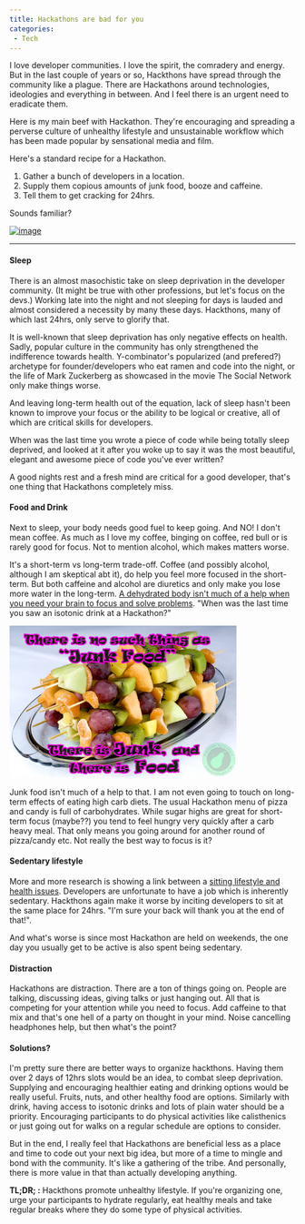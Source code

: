 ```yaml
---
title: Hackathons are bad for you
categories:
 - Tech
---
```


I love developer communities. I love the spirit, the comradery and energy. But in the last couple of years or so, Hackthons have spread through the community like a plague. There are Hackathons around technologies, ideologies and everything in between. And I feel there is an urgent need to eradicate them.

Here is my main beef with Hackathon. They're encouraging and spreading a perverse culture of unhealthy lifestyle and unsustainable workflow which has been made popular by sensational media and film.

Here's a standard recipe for a Hackathon.

1. Gather a bunch of developers in a location.
2. Supply them copious amounts of junk food, booze and caffeine.
3. Tell them to get cracking for 24hrs.

Sounds familiar?

[![image](http://imgs.xkcd.com/comics/ballmer_peak.png)][0]

---

#### Sleep

There is an almost masochistic take on sleep deprivation in the developer community. (It might be true with other professions, but let's focus on the devs.) Working late into the night and not sleeping for days is lauded and almost considered a necessity by many these days. Hackthons, many of which last 24hrs, only serve to glorify that.

It is well-known that sleep deprivation has only negative effects on health. Sadly, popular culture in the community has only strengthened the indifference towards health. Y-combinator's popularized (and prefered?) archetype for founder/developers who eat ramen and code into the night, or the life of Mark Zuckerberg as showcased in the movie The Social Network only make things worse.

And leaving long-term health out of the equation, lack of sleep hasn't been known to improve your focus or the ability to be logical or creative, all of which are critical skills for developers.

When was the last time you wrote a piece of code while being totally sleep deprived, and looked at it after you woke up to say it was the most beautiful, elegant and awesome piece of code you've ever written?

A good nights rest and a fresh mind are critical for a good developer, that's one thing that Hackathons completely miss.

#### Food and Drink

Next to sleep, your body needs good fuel to keep going. And NO! I don't mean coffee. As much as I love my coffee, binging on coffee, red bull or is rarely good for focus. Not to mention alcohol, which makes matters worse.

It's a short-term vs long-term trade-off. Coffee (and possibly alcohol, although I am skeptical abt it), do help you feel more focused in the short-term. But both caffeine and alcohol are diuretics and only make you lose more water in the long-term. [A dehydrated body isn't much of a help when you need your brain to focus and solve problems][1]. "When was the last time you saw an isotonic drink at a Hackathon?"

![](../images/2013/02/Junk-Food-Quote.jpg)

Junk food isn't much of a help to that. I am not even going to touch on long-term effects of eating high carb diets. The usual Hackathon menu of pizza and candy is full of carbohydrates. While sugar highs are great for short-term focus (maybe??) you tend to feel hungry very quickly after a carb heavy meal. That only means you going around for another round of pizza/candy etc. Not really the best way to focus is it?

#### Sedentary lifestyle

More and more research is showing a link between a [sitting lifestyle and health issues][2]. Developers are unfortunate to have a job which is inherently sedentary. Hackthons again make it worse by inciting developers to sit at the same place for 24hrs. "I'm sure your back will thank you at the end of that!".

And what's worse is since most Hackathon are held on weekends, the one day you usually get to be active is also spent being sedentary.

#### Distraction

Hackathons are distraction. There are a ton of things going on. People are talking, discussing ideas, giving talks or just hanging out. All that is competing for your attention while you need to focus. Add caffeine to that mix and that's one hell of a party on thought in your mind. Noise cancelling headphones help, but then what's the point?

#### Solutions?

I'm pretty sure there are better ways to organize hackthons. Having them over 2 days of 12hrs slots would be an idea, to combat sleep deprivation. Supplying and encouraging healthier eating and drinking options would be really useful. Fruits, nuts, and other healthy food are options. Similarly with drink, having access to isotonic drinks and lots of plain water should be a priority. Encouraging participants to do physical activities like calisthenics or just going out for walks on a regular schedule are options to consider.

But in the end, I really feel that Hackathons are beneficial less as a place and time to code out your next big idea, but more of a time to mingle and bond with the community. It's like a gathering of the tribe. And personally, there is more value in that than actually developing anything.

**TL;DR; :** Hackthons promote unhealthy lifestyle. If you're organizing one, urge your participants to hydrate regularly, eat healthy meals and take regular breaks where they do some type of physical activities.


[0]: http://xkcd.com/323/
[1]: http://
[2]: http://en.wikipedia.org/wiki/Sedentary_lifestyle#Health_effects
